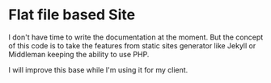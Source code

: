 # Flat file based Site

I don't have time to write the documentation at the moment. But the concept of this code is to take the features from static sites generator like Jekyll or Middleman keeping the ability to use PHP.

I will improve this base while I'm using it for my client.